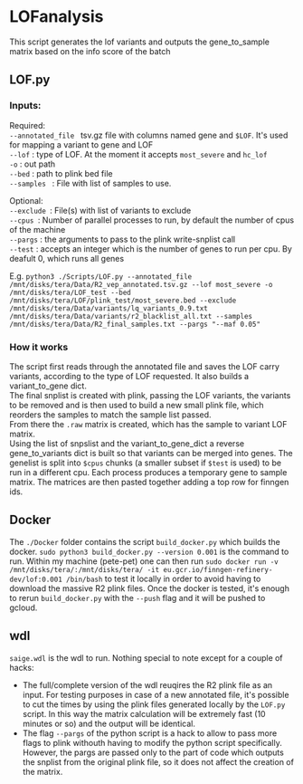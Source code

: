 # LOFanalysis

This script generates the lof variants and outputs the gene_to_sample matrix based on the info score of the batch

## LOF.py

### Inputs:
Required:\
`--annotated_file ` tsv.gz file with columns named gene and `$LOF`. It's used for mapping a variant to gene and LOF\
`--lof` : type of LOF. At the moment it accepts `most_severe` and `hc_lof`\
`-o` : out path\
`--bed` : path to plink bed file \
`--samples ` : File with list of samples to use.

Optional:\
`--exclude `: File(s) with list of variants to exclude\
`--cpus `: Number of parallel processes to run, by default the number of cpus of the machine\
`--pargs` : the arguments to pass to the plink write-snplist call \
`--test`  : accepts an integer which is the number of genes to run per cpu. By deafult 0, which runs all genes 

E.g. `python3 ./Scripts/LOF.py --annotated_file /mnt/disks/tera/Data/R2_vep_annotated.tsv.gz --lof most_severe -o /mnt/disks/tera/LOF_test --bed /mnt/disks/tera/LOF/plink_test/most_severe.bed --exclude /mnt/disks/tera/Data/variants/lq_variants_0.9.txt /mnt/disks/tera/Data/variants/r2_blacklist_all.txt --samples /mnt/disks/tera/Data/R2_final_samples.txt --pargs "--maf 0.05"`

### How it works

The script first reads through the annotated file and saves the LOF carry variants, according to the type of LOF requested. It also builds a variant_to_gene dict.\
The final snplist is created with plink, passing the LOF variants, the variants to be removed and is then used to build a new small plink file, which reorders the samples to match the sample list passed.\
From there  the `.raw` matrix is created, which has the sample to variant LOF matrix.\
Using the list of snpslist and the variant_to_gene_dict a reverse gene_to_variants dict is built so that variants can be merged into genes. The genelist is split into `$cpus` chunks (a smaller subset if `$test` is used) to be run in a different cpu. Each process produces a temporary gene to sample matrix. The matrices are then pasted together adding a top row for finngen ids.

## Docker

The `./Docker` folder contains the script `build_docker.py` which builds the docker. `sudo python3 build_docker.py --version 0.001` is the command to run. 
Within my machine (pete-pet) one can then run `sudo docker run -v /mnt/disks/tera/:/mnt/disks/tera/ -it eu.gcr.io/finngen-refinery-dev/lof:0.001 /bin/bash` to test it locally in order to avoid having to download the massive R2 plink files.
Once the docker is tested, it's enough to rerun `build_docker.py` with the `--push` flag and it will be pushed to gcloud.

## wdl

`saige.wdl` is the wdl to run. Nothing special to note except for a couple of hacks:
- The full/complete version of the wdl reuqires the R2 plink file as an input. For testing purposes in case of a new annotated file, it's possible to cut the times by using the plink files generated locally by the `LOF.py` script. In this way the matrix calculation will be extremely fast (10 minutes or so) and the output will be identical. 
- The flag `--pargs` of the python script is a hack to allow to pass more flags to plink withouth having to modify the python script specifically. However, the pargs are passed only to the part of code which outputs the snplist from the original plink file, so it does not affect the creation of the matrix.

